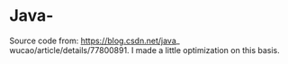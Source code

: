 # Java-
Source code from: https://blog.csdn.net/java_ wucao/article/details/77800891.  I made a little optimization on this basis.
